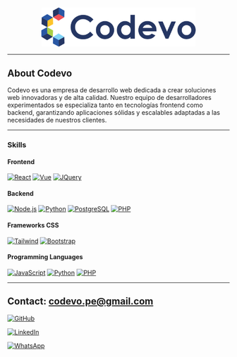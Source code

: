 <a name="readme-top"></a>

<!-- PROJECT LOGO -->
<br />
<div align="center">
  <a href="#">
    <img src="/public/assets/img/logo_2.png" alt="Logo" width="350">
  </a>
</div>

---

## About Codevo

Codevo es una empresa de desarrollo web dedicada a crear soluciones web innovadoras y de alta calidad. Nuestro equipo de desarrolladores experimentados se especializa tanto en tecnologías frontend como backend, garantizando aplicaciones sólidas y escalables adaptadas a las necesidades de nuestros clientes.

---

### Skills

#### Frontend
[![React][React.js]][React-url]
[![Vue][Vue.js]][Vue-url]
[![JQuery][JQuery.com]][JQuery-url]

#### Backend
[![Node.js][Node.js]][Node-url]
[![Python][Python.org]][Python-url]
[![PostgreSQL][PostgreSQL.org]][PostgreSQL-url]
[![PHP][PHP.net]][PHP-url]

#### Frameworks CSS
[![Tailwind][Tailwindcss.com]][Tailwind-url]
[![Bootstrap][Bootstrap.com]][Bootstrap-url]

#### Programming Languages
[![JavaScript][JavaScript.com]][JavaScript-url]
[![Python][Python.org]][Python-url]
[![PHP][PHP.net]][PHP-url]

<!-- CONTACT -->

---

## Contact: codevo.pe@gmail.com

[![GitHub][GitHub.com]](https://github.com/viktorolivares)

[![LinkedIn][LinkedIn.com]](https://www.linkedin.com/company/104911515)

[![WhatsApp][WhatsApp.com]](https://wa.me/51963310898)

<!-- MARKDOWN LINKS & IMAGES -->
<!-- https://www.markdownguide.org/basic-syntax/#reference-style-links -->

[Tailwindcss.com]: https://img.shields.io/badge/TailwindCSS-38B2AC?style=for-the-badge&logo=tailwind-css&logoColor=white
[Tailwind-url]: https://tailwindcss.com/
[React.js]: https://img.shields.io/badge/React-20232A?style=for-the-badge&logo=react&logoColor=61DAFB
[React-url]: https://reactjs.org/
[Vue.js]: https://img.shields.io/badge/Vue.js-35495E?style=for-the-badge&logo=vuedotjs&logoColor=4FC08D
[Vue-url]: https://vuejs.org/
[Laravel.com]: https://img.shields.io/badge/Laravel-FF2D20?style=for-the-badge&logo=laravel&logoColor=white
[Laravel-url]: https://laravel.com
[Bootstrap.com]: https://img.shields.io/badge/Bootstrap-563D7C?style=for-the-badge&logo=bootstrap&logoColor=white
[Bootstrap-url]: https://getbootstrap.com
[JQuery.com]: https://img.shields.io/badge/jQuery-0769AD?style=for-the-badge&logo=jquery&logoColor=white
[JQuery-url]: https://jquery.com
[Node.js]: https://img.shields.io/badge/Node.js-339933?style=for-the-badge&logo=nodedotjs&logoColor=white
[Node-url]: https://nodejs.org/
[Python.org]: https://img.shields.io/badge/Python-3776AB?style=for-the-badge&logo=python&logoColor=white
[Python-url]: https://www.python.org/
[PostgreSQL.org]: https://img.shields.io/badge/PostgreSQL-336791?style=for-the-badge&logo=postgresql&logoColor=white
[PostgreSQL-url]: https://www.postgresql.org/
[JavaScript.com]: https://img.shields.io/badge/JavaScript-F7DF1E?style=for-the-badge&logo=javascript&logoColor=black
[JavaScript-url]: https://www.javascript.com/
[PHP.net]: https://img.shields.io/badge/PHP-777BB4?style=for-the-badge&logo=php&logoColor=white
[PHP-url]: https://www.php.net/
[Gmail.com]: https://img.shields.io/badge/Gmail-D14836?style=for-the-badge&logo=gmail&logoColor=white
[GitHub.com]: https://img.shields.io/badge/GitHub-181717?style=for-the-badge&logo=github&logoColor=white
[LinkedIn.com]: https://img.shields.io/badge/LinkedIn-0077B5?style=for-the-badge&logo=linkedin&logoColor=white
[WhatsApp.com]: https://img.shields.io/badge/WhatsApp-25D366?style=for-the-badge&logo=whatsapp&logoColor=white